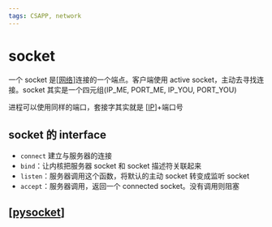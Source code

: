 ```yaml
---
tags: CSAPP, network
---
```

# socket

一个 socket 是[[网络]]连接的一个端点。客户端使用 active socket，主动去寻找连接。socket 其实是一个四元组(IP_ME, PORT_ME, IP_YOU, PORT_YOU)

进程可以使用同样的端口，套接字其实就是 [[IP]]+端口号

## socket 的 interface

- `connect` 建立与服务器的连接
- `bind`：让内核把服务器 socket 和 socket 描述符关联起来
- `listen`：服务器调用这个函数，将默认的主动 socket 转变成监听 socket
- `accept`：服务器调用，返回一个 connected socket。没有调用则阻塞

## [[pysocket]]

[//begin]: # "Autogenerated link references for markdown compatibility"
[网络]: ../网络.md "计算机网络基础"
[IP]: ../network/IP.md "IP"
[pysocket]: ../../python/modules/pysocket.md "socket 编程"
[//end]: # "Autogenerated link references"
